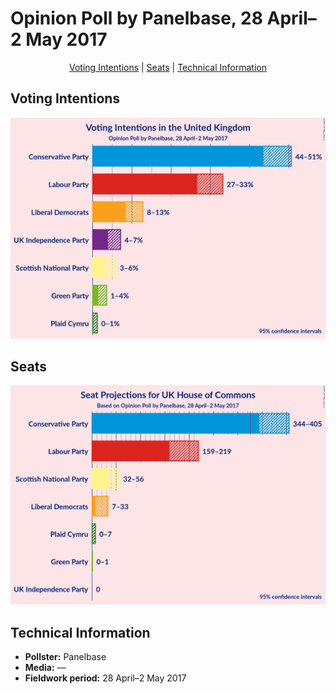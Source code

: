 # Opinion Poll by Panelbase, 28 April–2 May 2017

<p align="center"><a href="#voting-intentions">Voting Intentions</a> | <a href="#seats">Seats</a> | <a href="#technical-information">Technical Information</a></p>

## Voting Intentions

![Graph with voting intentions not yet produced](2017-05-02-Panelbase.png "Voting Intentions")

## Seats

![Graph with seats not yet produced](2017-05-02-Panelbase-seats.png "Seats")

## Technical Information

+ **Pollster:** Panelbase
+ **Media:** —
+ **Fieldwork period:** 28 April–2 May 2017

